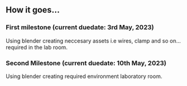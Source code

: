 ## How it goes...

### First milestone (current duedate: 3rd May, 2023)
Using blender creating neccesary assets i.e wires, clamp and so on... required in the lab room.

### Second Milestone (current duedate: 10th May, 2023)
Using blender creating  required environment laboratory room.

